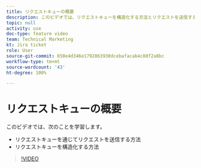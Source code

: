 ```yaml
---
title: リクエストキューの概要
description: このビデオでは、リクエストキューを構造化する方法とリクエストを送信する方法について説明します。
topic: null
activity: use
doc-type: feature video
team: Technical Marketing
kt: Jira ticket
role: User
source-git-commit: 650e4d346e1792863930dcebafacab4c88f2a8bc
workflow-type: tm+mt
source-wordcount: '43'
ht-degree: 100%

---
```


# リクエストキューの概要

このビデオでは、次のことを学習します。

* リクエストキューを通じてリクエストを送信する方法
* リクエストキューを構造化する方法

>[!VIDEO](https://video.tv.adobe.com/v/335220/?quality=12&learn=on)
